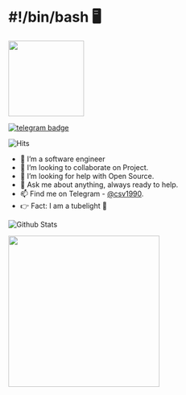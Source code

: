 # #!/bin/bash 🖥


<img align='centre' src='https://media2.giphy.com/media/I0zU6W4SvVUA0/giphy.gif?cid=6c09b952jq00xmsql5uziirqe5kvxpir8slyn8e4btn1dbhc&rid=giphy.gif' width='150"'>

[![telegram badge](https://img.shields.io/badge/vishnu175-30302f?style=flat&logo=telegram)](https://t.me/csv1990)

![Hits](https://hits.seeyoufarm.com/api/count/incr/badge.svg?url=https://github.com/vishnu175/)

- 👤 I’m a software engineer
- 👬 I’m looking to collaborate on Project.
- 👀 I’m looking for help with Open Source.
- 💬 Ask me about anything, always ready to help.
- 📫 Find me on Telegram - [@csv1990](https://t.me/csv1990).
- 👉 Fact: I am a tubelight 🤣

![Github Stats](https://github-readme-stats.vercel.app/api?username=vishnu175&show_icons=true&title_color=fff&icon_color=79ff97&text_color=FFFFFF&bg_color=2F4F4F)



<img align='centre' src='https://telegra.ph/file/3e7d4f04229135d52e62a.png' width='300"'>


